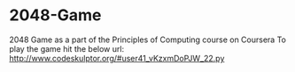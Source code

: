 # 2048-Game
2048 Game as a part of the Principles of Computing course on Coursera
To play the game hit the below url:
http://www.codeskulptor.org/#user41_vKzxmDoPJW_22.py
